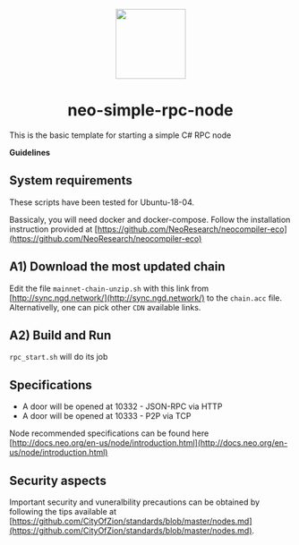 <p align="center">
    <img
      src="http://res.cloudinary.com/dnh3we6el/image/upload/v1519941321/NeoResearch-Logo.png"
      width="125px;">
</p>

<h1 align="center">neo-simple-rpc-node</h1>

This is the basic template for starting a simple C# RPC node

**Guidelines**

## System requirements
These scripts have been tested for Ubuntu-18-04.

Bassicaly, you will need docker and docker-compose.
Follow the installation instruction provided at [https://github.com/NeoResearch/neocompiler-eco](https://github.com/NeoResearch/neocompiler-eco)

## A1) Download the most updated chain
Edit the file `mainnet-chain-unzip.sh` with this link from [http://sync.ngd.network/](http://sync.ngd.network/) to the `chain.acc` file.
Alternativelly, one can pick other `CDN` available links.

## A2) Build and Run

`rpc_start.sh` will do its job

## Specifications

* A door will be opened at 10332 - JSON-RPC via HTTP
* A door will be opened at 10333 - P2P via TCP

Node recommended specifications can be found here [http://docs.neo.org/en-us/node/introduction.html](http://docs.neo.org/en-us/node/introduction.html)
## Security aspects

Important security and vuneralbility precautions can be obtained by following the tips available at [https://github.com/CityOfZion/standards/blob/master/nodes.md](https://github.com/CityOfZion/standards/blob/master/nodes.md).
